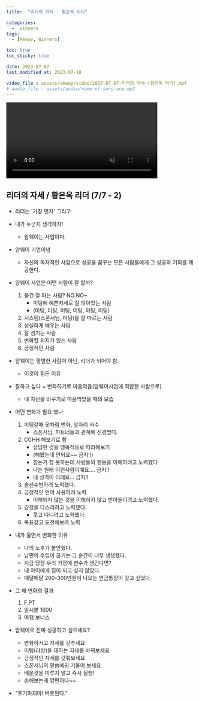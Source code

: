 ```yaml
---
title:  "리더의 자세 : 황은옥 리더" 

categories:
  -  winners
tags:
  - [Amway, Winners]

toc: true
toc_sticky: true

date: 2023-07-07
last_modified_at: 2023-07-18

video_file : assets/amway/video/2023-07-07-리더의 자세-(황은옥 리더).mp4
# audio_file : assets/audio/name-of-song-one.mp3
---
```



<video width="80%" muted autoplay controls>
    <source src="{{ page.video_file | relative_url }}" type="video/mp4">
</video>
<!-- <audio src="{{ page.audio_file | relative_url }}" controls loop></audio> -->

## 리더의 자세 / 황은옥 리더 (7/7 - 2)
+ 리더는 '가장 먼저' 그리고 
+ 내가 누군지 생각하자!
    - 암웨이는 사업이다. 
+ 암웨이 기업이념
    - 자신의 독자적인 사업으로 성공을 꿈꾸는 모든 사람들에게 그 성공의 기회를 제공한다.

+ 암웨이 사업은 어떤 사람이 잘 할까?
    1. 물건 잘 파는 사람? NO NO~
        - 미팅에 예쁜자세로 잘 앉아있는 사람
        - (미팅, 미팅, 미팅, 미팅, 미팅, 미팅)
    2. 시스템(스폰서님, 미팅)을 잘 따르는 사람
    3. 성실하게 배우는 사람
    4. 잘 섬기는 사람
    5. 변화할 의지가 있는 사람
    6. 긍정적인 사람

+ 암웨이는 평범한 사람이 아닌, 리더가 되어야 함.
    - 이것이 힘든 이유

+ 잘하고 싶다 = 변화하기로 마음먹음(암웨이사업에 적합한 사람으로)
    - 내 자신을 바꾸기로 마음먹었을 때의 모습

+ 어떤 변화가 필요 했나
    1. 미팅갈때 옷차림 변화, 앞자리 사수
        - 스폰서님, 파트너들과 관계에 신경썼다.
    2. CCHH 해보기로 함
        - 상담한 것을 맹목적으로 따라해보기
        - (해봤는데 안되요~~  금지!!)
        - 참는거 참 못하는데 사람들의 행동을 이해하려고 노력했다
        - 나는 원래 이런사람이예요.... 금지!!
        - 내 성격이 이래요... 금지!!
    3. 솔선수범하려 노력했다.
    4. 긍정적인 언어 사용하려 노력
        - 이해되지 않는 것을 이해하지 않고 받아들이려고 노력했다.
    5. 감정을 다스리려고 노력했다.
        - 웃고 다니려고 노력했다.
    6. 목표갖고 도전해보려 노력

+ 내가 울면서 변화한 이유
    - 나의 노후가 불안했다.
    - 남편의 수입이 끊기는 그 순간이 너무 생생했다.
    - 지금 당장 우리 가정에 변수가 생긴다면?
    - 내 아이에게 짐이 되고 싶지 않았다.
    - 매달매달 200-300만원이 나오는 연금통장이 갖고 싶었다.

+ 그 해 변화의 결과
    1. F.PT
    2. 일시불 1600
    3. 여행 보너스

+ 암웨이로 진짜 성공하고 싶으세요?
    - 변화하시고 자세를 갖추세요
    - 미팅(라방)을 대하는 자세를 바꿔보세요
    - 긍정적인 자세를 갖춰보세요
    - 스폰서님의 말씀에귀 기울여 보세요
    - 배운것을 미루지 말고 즉시 실행!
    - 손해보는게 맘편하다~~
    
+ "포기하지마! 버릇된다."


